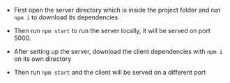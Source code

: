- First open the server directory which is inside the project folder
  and run `npm i` to download its dependencies
- Then run `npm start` to run the server locally, it will be served on port 5000.
  
- After setting up the server, download the client dependencies with `npm i` on its own directory
- Then run `npm start` and the client will be served on a different port
